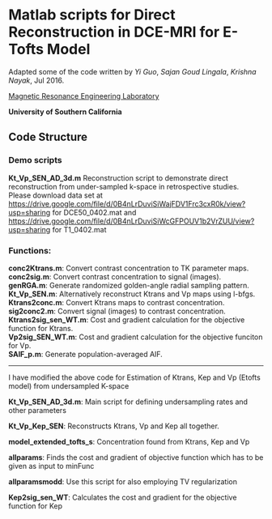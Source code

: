 Matlab scripts for Direct Reconstruction in DCE-MRI for E-Tofts Model
============================================================
Adapted some of the code written by *Yi Guo*, *Sajan Goud Lingala*, *Krishna Nayak*, Jul 2016.

[Magnetic Resonance Engineering Laboratory](https://mrel.usc.edu)

**University of Southern California**

Code Structure
--------------
### Demo scripts
**Kt_Vp_SEN_AD_3d.m**
Reconstruction script to demonstrate direct reconstruction from under-sampled k-space in retrospective studies.  
Please download data set at https://drive.google.com/file/d/0B4nLrDuviSiWajFDV1Frc3cxR0k/view?usp=sharing for DCE50_0402.mat and
https://drive.google.com/file/d/0B4nLrDuviSiWcGFPOUV1b2VrZUU/view?usp=sharing for T1_0402.mat

### Functions: 
**conc2Ktrans.m**: 
	Convert contrast concentration to TK parameter maps.  
**conc2sig.m**: 
	Convert contrast concentration to signal (images).  
**genRGA.m**: 
	Generate randomized golden-angle radial sampling pattern.  
**Kt_Vp_SEN.m**: 
	Alternatively reconstruct Ktrans and Vp maps using l-bfgs.  
**Ktrans2conc.m**: 
	Convert Ktrans maps to contrast concentration.  
**sig2conc2.m**: 
	Convert signal (images) to contrast concentration.  
**Ktrans2sig_sen_WT.m**: 
	Cost and gradient calculation for the objective function for Ktrans.  
**Vp2sig_SEN_WT.m**: 
	Cost and gradient calculation for the objective funciton for Vp.  
**SAIF_p.m**: 
	Generate population-averaged AIF.  

---------------------------------------------------------------------------------------------------------
I have modified the above code for Estimation of Ktrans, Kep and Vp (Etofts model) from undersampled K-space

**Kt_Vp_SEN_AD_3d.m**:
Main script for defining undersampling rates and other parameters

**Kt_Vp_Kep_SEN**: 
Reconstructs Ktrans, Vp and Kep all together.

**model_extended_tofts_s**:
Concentration found from  Ktrans, Kep and Vp 

**allparams**:
Finds the cost and gradient of objective function which has to be given as input to minFunc

**allparamsmodd**:
Use this script for also employing TV regularization

**Kep2sig_sen_WT**:
Calculates the cost and gradient for the objective function for Kep 


